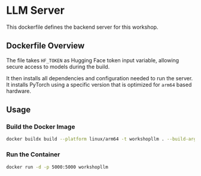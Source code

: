 # LLM Server

This dockerfile defines the backend server for this workshop.

## Dockerfile Overview

The file takes `HF_TOKEN` as Hugging Face token input variable, allowing secure access to models during the build.

It then installs all dependencies and configuration needed to run the server. It installs PyTorch using a specific version that is optimized for `arm64` based hardware.

## Usage

### Build the Docker Image

```sh
docker buildx build --platform linux/arm64 -t workshopllm . --build-arg HF_TOKEN=< insert token here >
```

### Run the Container

```sh
docker run -d -p 5000:5000 workshopllm
```
